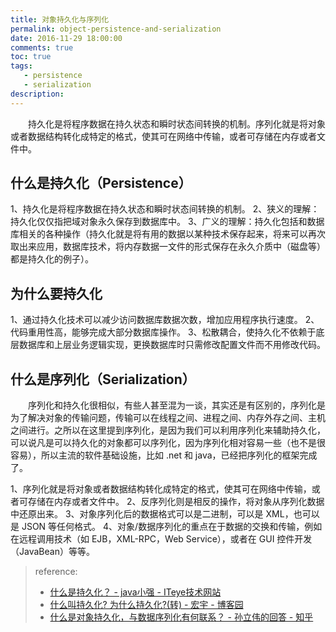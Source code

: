 ```yaml
---
title: 对象持久化与序列化
permalink: object-persistence-and-serialization
date: 2016-11-29 18:00:00
comments: true
toc: true
tags: 
   - persistence
   - serialization
description: 
---
```


&emsp;&emsp;持久化是将程序数据在持久状态和瞬时状态间转换的机制。序列化就是将对象或者数据结构转化成特定的格式，使其可在网络中传输，或者可存储在内存或者文件中。

<!-- more -->
## 什么是持久化（Persistence）
1、持久化是将程序数据在持久状态和瞬时状态间转换的机制。
2、狭义的理解：持久化仅仅指把域对象永久保存到数据库中。
3、广义的理解：持久化包括和数据库相关的各种操作（持久化就是将有用的数据以某种技术保存起来，将来可以再次取出来应用，数据库技术，将内存数据一文件的形式保存在永久介质中（磁盘等）都是持久化的例子）。

## 为什么要持久化
1、通过持久化技术可以减少访问数据库数据次数，增加应用程序执行速度。
2、代码重用性高，能够完成大部分数据库操作。
3、松散耦合，使持久化不依赖于底层数据库和上层业务逻辑实现，更换数据库时只需修改配置文件而不用修改代码。


## 什么是序列化（Serialization）
&emsp;&emsp;序列化和持久化很相似，有些人甚至混为一谈，其实还是有区别的，序列化是为了解决对象的传输问题，传输可以在线程之间、进程之间、内存外存之间、主机之间进行。之所以在这里提到序列化，是因为我们可以利用序列化来辅助持久化，可以说凡是可以持久化的对象都可以序列化，因为序列化相对容易一些（也不是很容易），所以主流的软件基础设施，比如 .net 和 java，已经把序列化的框架完成了。

1、序列化就是将对象或者数据结构转化成特定的格式，使其可在网络中传输，或者可存储在内存或者文件中。
2、反序列化则是相反的操作，将对象从序列化数据中还原出来。
3、对象序列化后的数据格式可以是二进制，可以是 XML，也可以是 JSON 等任何格式。
4、对象/数据序列化的重点在于数据的交换和传输，例如在远程调用技术（如 EJB，XML-RPC，Web Service），或者在 GUI 控件开发（JavaBean）等等。

> reference:
> - [什么是持久化？ - java小强 - ITeye技术网站](http://cuisuqiang.iteye.com/blog/2038656)
> - [什么叫持久化? 为什么持久化?(转) - 宏宇 - 博客园](http://www.cnblogs.com/cuihongyu3503319/archive/2007/12/17/1002875.html)
> - [什么是对象持久化，与数据序列化有何联系？ - 孙立伟的回答 - 知乎](https://www.zhihu.com/question/20706270/answer/15919891)


